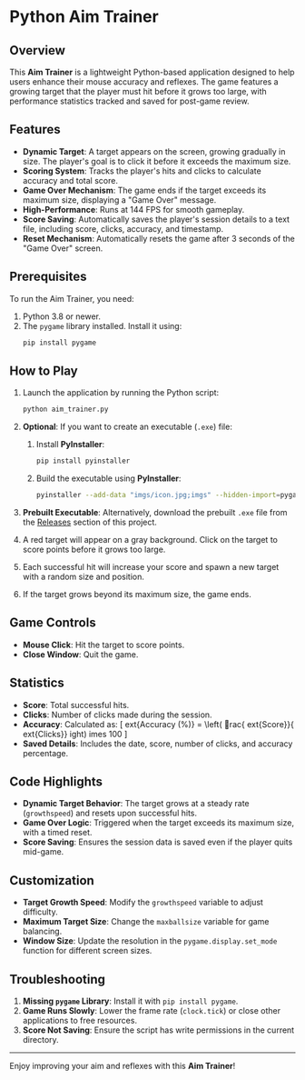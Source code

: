# Python Aim Trainer 

## Overview
This **Aim Trainer** is a lightweight Python-based application designed to help users enhance their mouse accuracy and reflexes. The game features a growing target that the player must hit before it grows too large, with performance statistics tracked and saved for post-game review.

## Features
- **Dynamic Target**: A target appears on the screen, growing gradually in size. The player's goal is to click it before it exceeds the maximum size.
- **Scoring System**: Tracks the player's hits and clicks to calculate accuracy and total score.
- **Game Over Mechanism**: The game ends if the target exceeds its maximum size, displaying a "Game Over" message.
- **High-Performance**: Runs at 144 FPS for smooth gameplay.
- **Score Saving**: Automatically saves the player's session details to a text file, including score, clicks, accuracy, and timestamp.
- **Reset Mechanism**: Automatically resets the game after 3 seconds of the "Game Over" screen.

## Prerequisites
To run the Aim Trainer, you need:
1. Python 3.8 or newer.
2. The `pygame` library installed. Install it using:
   ```bash
   pip install pygame
   ```


## How to Play

1. Launch the application by running the Python script:
   ```bash
   python aim_trainer.py
   ```

2. **Optional**: If you want to create an executable (`.exe`) file:
   1. Install **PyInstaller**:
      ```bash
      pip install pyinstaller
      ```
   2. Build the executable using **PyInstaller**:
      ```bash
      pyinstaller --add-data "imgs/icon.jpg;imgs" --hidden-import=pygame --windowed --onefile aim_trainer.py
      ```
3. **Prebuilt Executable**:
   Alternatively, download the prebuilt `.exe` file from the [Releases](#) section of this project.

4. A red target will appear on a gray background. Click on the target to score points before it grows too large.

5. Each successful hit will increase your score and spawn a new target with a random size and position.

6. If the target grows beyond its maximum size, the game ends.


## Game Controls
- **Mouse Click**: Hit the target to score points.
- **Close Window**: Quit the game.

## Statistics
- **Score**: Total successful hits.
- **Clicks**: Number of clicks made during the session.
- **Accuracy**: Calculated as:
  \[
  	ext{Accuracy (\%)} = \left( rac{	ext{Score}}{	ext{Clicks}} 
ight) 	imes 100
  \]
- **Saved Details**: Includes the date, score, number of clicks, and accuracy percentage.

## Code Highlights
- **Dynamic Target Behavior**: The target grows at a steady rate (`growthspeed`) and resets upon successful hits.
- **Game Over Logic**: Triggered when the target exceeds its maximum size, with a timed reset.
- **Score Saving**: Ensures the session data is saved even if the player quits mid-game.

## Customization
- **Target Growth Speed**: Modify the `growthspeed` variable to adjust difficulty.
- **Maximum Target Size**: Change the `maxballsize` variable for game balancing.
- **Window Size**: Update the resolution in the `pygame.display.set_mode` function for different screen sizes.

## Troubleshooting
1. **Missing `pygame` Library**: Install it with `pip install pygame`.
2. **Game Runs Slowly**: Lower the frame rate (`clock.tick`) or close other applications to free resources.
3. **Score Not Saving**: Ensure the script has write permissions in the current directory.

---

Enjoy improving your aim and reflexes with this **Aim Trainer**!
